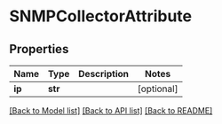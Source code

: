 # SNMPCollectorAttribute

## Properties
Name | Type | Description | Notes
------------ | ------------- | ------------- | -------------
**ip** | **str** |  | [optional] 

[[Back to Model list]](../README.md#documentation-for-models) [[Back to API list]](../README.md#documentation-for-api-endpoints) [[Back to README]](../README.md)


